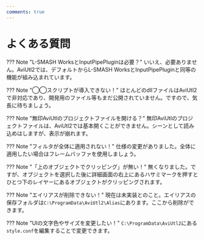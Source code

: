 ```yaml
---
comments: true
---
```


# よくある質問
??? Note "L-SMASH WorksとInputPipePluginは必要？"
    いいえ、必要ありません。AviUtl2では、デフォルトからL-SMASH WorksとInputPipePluginと同等の機能が組み込まれています。

??? Note "◯◯スクリプトが導入できない！"
    ほとんどのdllファイルはAviUtl2で非対応であり、開発用のファイル等もまだ公開されていません。ですので、気長に待ちましょう。

??? Note "無印AviUtlのプロジェクトファイルを開ける？"
    無印AviUtlのプロジェクトファイルは、AviUtl2では基本開くことができません。シーンとして読み込めはしますが、表示が崩れます。

??? Note "フィルタが全体に適用されない！"
    仕様の変更がありました。全体に適用したい場合はフレームバッファを使用しましょう。

??? Note "「上のオブジェクトでクリッピング」が無い！"
    無くなりました。ですが、オブジェクトを選択した後に詳細画面の右上にあるハサミマークを押すとひとつ下のレイヤーにあるオブジェクトがクリッピングされます。

??? Note "エイリアスが削除できない！"
    現在は未実装とのこと。エイリアスの保存フォルダは`C:\ProgramData\AviUtl2\Alias`にあります。ここから削除ができます。

??? Note "UIの文字色やサイズを変更したい！"
    `C:\ProgramData\AviUtl2`にある`style.conf`を編集することで変更できます。
